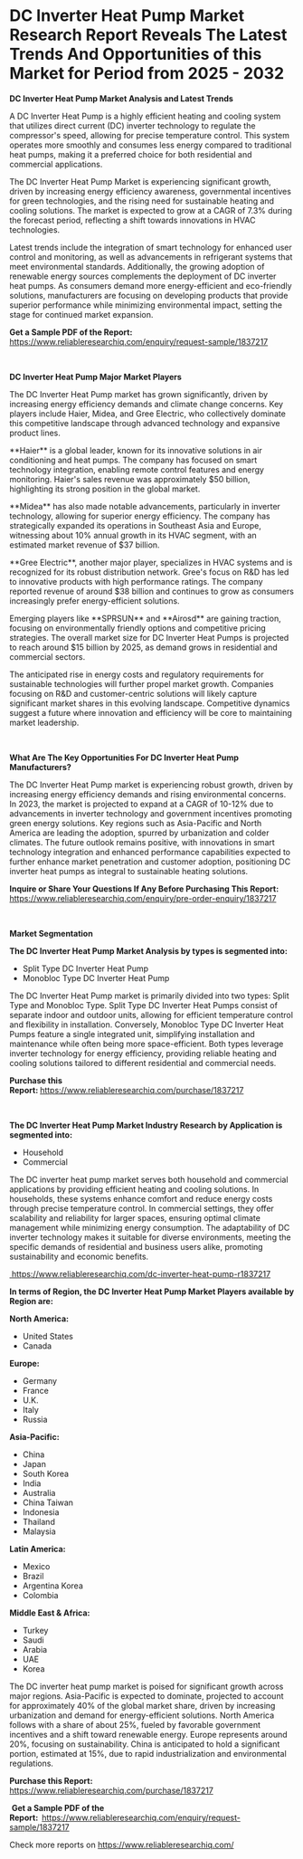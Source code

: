 <p><h1>DC Inverter Heat Pump Market Research Report Reveals The Latest Trends And Opportunities of this Market for Period from 2025 - 2032</h1></p><p><strong>DC Inverter Heat Pump Market Analysis and Latest Trends</strong></p>
<p><p>A DC Inverter Heat Pump is a highly efficient heating and cooling system that utilizes direct current (DC) inverter technology to regulate the compressor's speed, allowing for precise temperature control. This system operates more smoothly and consumes less energy compared to traditional heat pumps, making it a preferred choice for both residential and commercial applications.</p><p>The DC Inverter Heat Pump Market is experiencing significant growth, driven by increasing energy efficiency awareness, governmental incentives for green technologies, and the rising need for sustainable heating and cooling solutions. The market is expected to grow at a CAGR of 7.3% during the forecast period, reflecting a shift towards innovations in HVAC technologies.</p><p>Latest trends include the integration of smart technology for enhanced user control and monitoring, as well as advancements in refrigerant systems that meet environmental standards. Additionally, the growing adoption of renewable energy sources complements the deployment of DC inverter heat pumps. As consumers demand more energy-efficient and eco-friendly solutions, manufacturers are focusing on developing products that provide superior performance while minimizing environmental impact, setting the stage for continued market expansion.</p></p>
<p><strong>Get a Sample PDF of the Report:&nbsp;</strong> <a href="https://www.reliableresearchiq.com/enquiry/request-sample/1837217?utm_campaign=3381&utm_medium=2&utm_source=Github&utm_content=ia&utm_term=11042025&utm_id=dc-inverter-heat-pump">https://www.reliableresearchiq.com/enquiry/request-sample/1837217</a></p>
<p>&nbsp;</p>
<p><strong>DC Inverter Heat Pump Major Market Players</strong></p>
<p><p>The DC Inverter Heat Pump market has grown significantly, driven by increasing energy efficiency demands and climate change concerns. Key players include Haier, Midea, and Gree Electric, who collectively dominate this competitive landscape through advanced technology and expansive product lines.</p><p>**Haier** is a global leader, known for its innovative solutions in air conditioning and heat pumps. The company has focused on smart technology integration, enabling remote control features and energy monitoring. Haier's sales revenue was approximately $50 billion, highlighting its strong position in the global market.</p><p>**Midea** has also made notable advancements, particularly in inverter technology, allowing for superior energy efficiency. The company has strategically expanded its operations in Southeast Asia and Europe, witnessing about 10% annual growth in its HVAC segment, with an estimated market revenue of $37 billion.</p><p>**Gree Electric**, another major player, specializes in HVAC systems and is recognized for its robust distribution network. Gree's focus on R&D has led to innovative products with high performance ratings. The company reported revenue of around $38 billion and continues to grow as consumers increasingly prefer energy-efficient solutions.</p><p>Emerging players like **SPRSUN** and **Airosd** are gaining traction, focusing on environmentally friendly options and competitive pricing strategies. The overall market size for DC Inverter Heat Pumps is projected to reach around $15 billion by 2025, as demand grows in residential and commercial sectors.</p><p>The anticipated rise in energy costs and regulatory requirements for sustainable technologies will further propel market growth. Companies focusing on R&D and customer-centric solutions will likely capture significant market shares in this evolving landscape. Competitive dynamics suggest a future where innovation and efficiency will be core to maintaining market leadership.</p></p>
<p>&nbsp;</p>
<p><strong>What Are The Key Opportunities For DC Inverter Heat Pump Manufacturers?</strong></p>
<p><p>The DC Inverter Heat Pump market is experiencing robust growth, driven by increasing energy efficiency demands and rising environmental concerns. In 2023, the market is projected to expand at a CAGR of 10-12% due to advancements in inverter technology and government incentives promoting green energy solutions. Key regions such as Asia-Pacific and North America are leading the adoption, spurred by urbanization and colder climates. The future outlook remains positive, with innovations in smart technology integration and enhanced performance capabilities expected to further enhance market penetration and customer adoption, positioning DC inverter heat pumps as integral to sustainable heating solutions.</p></p>
<p><strong>Inquire or Share Your Questions If Any Before Purchasing This Report:</strong> <a href="https://www.reliableresearchiq.com/enquiry/pre-order-enquiry/1837217?utm_campaign=3381&utm_medium=2&utm_source=Github&utm_content=ia&utm_term=11042025&utm_id=dc-inverter-heat-pump">https://www.reliableresearchiq.com/enquiry/pre-order-enquiry/1837217</a></p>
<p>&nbsp;</p>
<p><strong>Market Segmentation</strong></p>
<p><strong>The DC Inverter Heat Pump Market Analysis by types is segmented into:</strong></p>
<p><ul><li>Split Type DC Inverter Heat Pump</li><li>Monobloc Type DC Inverter Heat Pump</li></ul></p>
<p><p>The DC Inverter Heat Pump market is primarily divided into two types: Split Type and Monobloc Type. Split Type DC Inverter Heat Pumps consist of separate indoor and outdoor units, allowing for efficient temperature control and flexibility in installation. Conversely, Monobloc Type DC Inverter Heat Pumps feature a single integrated unit, simplifying installation and maintenance while often being more space-efficient. Both types leverage inverter technology for energy efficiency, providing reliable heating and cooling solutions tailored to different residential and commercial needs.</p></p>
<p><strong>Purchase this Report:&nbsp;</strong><a href="https://www.reliableresearchiq.com/purchase/1837217?utm_campaign=3381&utm_medium=2&utm_source=Github&utm_content=ia&utm_term=11042025&utm_id=dc-inverter-heat-pump">https://www.reliableresearchiq.com/purchase/1837217</a></p>
<p>&nbsp;</p>
<p><strong>The DC Inverter Heat Pump Market Industry Research by Application is segmented into:</strong></p>
<p><ul><li>Household</li><li>Commercial</li></ul></p>
<p><p>The DC inverter heat pump market serves both household and commercial applications by providing efficient heating and cooling solutions. In households, these systems enhance comfort and reduce energy costs through precise temperature control. In commercial settings, they offer scalability and reliability for larger spaces, ensuring optimal climate management while minimizing energy consumption. The adaptability of DC inverter technology makes it suitable for diverse environments, meeting the specific demands of residential and business users alike, promoting sustainability and economic benefits.</p></p>
<p><a href="https://www.reliableresearchiq.com/dc-inverter-heat-pump-r1837217?utm_campaign=3381&utm_medium=2&utm_source=Github&utm_content=ia&utm_term=11042025&utm_id=dc-inverter-heat-pump">&nbsp;https://www.reliableresearchiq.com/dc-inverter-heat-pump-r1837217</a></p>
<p><strong>In terms of Region, the DC Inverter Heat Pump Market Players available by Region are:</strong></p>
<p>
    <p> <strong> North America: </strong>
        <ul>
            <li>United States</li>
            <li>Canada</li>
        </ul>
        </p> 
    <p> <strong> Europe: </strong>
        <ul>
            <li>Germany</li>
            <li>France</li>
            <li>U.K.</li>
            <li>Italy</li>
            <li>Russia</li>
        </ul>
        </p> 
    <p> <strong> Asia-Pacific: </strong>
        <ul>
            <li>China</li>
            <li>Japan</li>
            <li>South Korea</li>
            <li>India</li>
            <li>Australia</li>
            <li>China Taiwan</li>
            <li>Indonesia</li>
            <li>Thailand</li>
            <li>Malaysia</li>
        </ul>
        </p> 
    <p> <strong> Latin America: </strong>
        <ul>
            <li>Mexico</li>
            <li>Brazil</li>
            <li>Argentina Korea</li>
            <li>Colombia</li>
        </ul>
        </p> 
    <p> <strong> Middle East & Africa: </strong>
        <ul>
            <li>Turkey</li>
            <li>Saudi</li>
            <li>Arabia</li>
            <li>UAE</li>
            <li>Korea</li>
        </ul>
    </p>
    </p>
<p><p>The DC inverter heat pump market is poised for significant growth across major regions. Asia-Pacific is expected to dominate, projected to account for approximately 40% of the global market share, driven by increasing urbanization and demand for energy-efficient solutions. North America follows with a share of about 25%, fueled by favorable government incentives and a shift toward renewable energy. Europe represents around 20%, focusing on sustainability. China is anticipated to hold a significant portion, estimated at 15%, due to rapid industrialization and environmental regulations.</p></p>
<p><strong>Purchase this Report: </strong><a href="https://www.reliableresearchiq.com/purchase/1837217?utm_campaign=3381&utm_medium=2&utm_source=Github&utm_content=ia&utm_term=11042025&utm_id=dc-inverter-heat-pump">https://www.reliableresearchiq.com/purchase/1837217</a></p>
<p>&nbsp;<strong>Get a Sample PDF of the Report:&nbsp;&nbsp;</strong><a href="https://www.reliableresearchiq.com/enquiry/request-sample/1837217?utm_campaign=3381&utm_medium=2&utm_source=Github&utm_content=ia&utm_term=11042025&utm_id=dc-inverter-heat-pump">https://www.reliableresearchiq.com/enquiry/request-sample/1837217</a></p>
<p><strong></strong></p>
<p>Check more reports on <a href="https://www.reliableresearchiq.com/?utm_campaign=3381&utm_medium=2&utm_source=Github&utm_content=ia&utm_term=11042025&utm_id=dc-inverter-heat-pump">https://www.reliableresearchiq.com/</a></p>